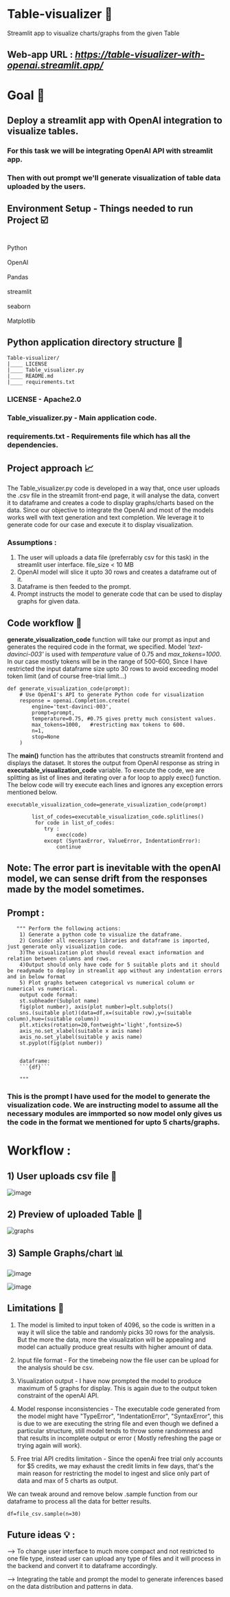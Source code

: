 # Table-visualizer 📑
Streamlit app to visualize charts/graphs from the given Table
## Web-app URL : _https://table-visualizer-with-openai.streamlit.app/_
# Goal 🥅
## Deploy a streamlit app with OpenAI integration to visualize tables.
### For this task we will be integrating OpenAI API with streamlit app.
### Then with out prompt we'll generate visualization of table data uploaded by the users.

## Environment Setup - Things needed to run Project ☑️
<br> Python </br> 
<br> OpenAI </br>
<br> Pandas </br>
<br> streamlit </br>
<br> seaborn </br>
<br> Matplotlib </br>

## Python application directory structure 📁
```
Table-visualizer/
|____ LICENSE
|____ Table_visualizer.py
|____ README.md
|____ requirements.txt

```

### LICENSE - Apache2.0
### Table_visualizer.py - Main application code.
### requirements.txt - Requirements file which has all the dependencies.


## Project approach 📈

The Table_visualizer.py code is developed in a way that, once user uploads the .csv file in the streamlit front-end page, it will analyse
the data, convert it to dataframe and creates a code to display graphs/charts based on the data. Since our objective to integrate the OpenAI and most of the models works well with text generation and text completion. We leverage it to generate code for our case and execute it to display visualization.


### Assumptions :

1) The user will uploads a data file (preferrably csv for this task) in the streamlit user interface. file_size < 10 MB
2) OpenAI model will slice it upto 30 rows and creates a dataframe out of it.
3) Dataframe is then feeded to the prompt.
4) Prompt instructs the model to generate code that can be used to display graphs for given data. 


## Code workflow 🧮

**generate_visualization_code** function will take our prompt as input and generates the required code in the format, we specified.
Model _'text-davinci-003'_ is used with _temperature_ value of 0.75 and _max_tokens=1000_. In our case mostly tokens will be in the range of 500-600, Since I
have restricted the input dataframe size upto 30 rows to avoid exceeding model token limit (and of course free-trial limit...)
```
def generate_visualization_code(prompt):
    # Use OpenAI's API to generate Python code for visualization
    response = openai.Completion.create(
        engine='text-davinci-003', 
        prompt=prompt,
        temperature=0.75, #0.75 gives pretty much consistent values.
        max_tokens=1000,   #restricting max tokens to 600.
        n=1,
        stop=None
    )
```
The **main()** function has the attributes that constructs streamlit frontend and displays the dataset. It stores the output from OpenAI response as string in 
**executable_visualization_code** variable. To execute the code, we are splitting as list of lines and iterating over a for loop to apply exec() function. 
The below code will try execute each lines and ignores any exception errors mentioned below.

```
executable_visualization_code=generate_visualization_code(prompt)

        list_of_codes=executable_visualization_code.splitlines()
         for code in list_of_codes:
            try :
                exec(code)
            except (SyntaxError, ValueError, IndentationError):
                continue 
```
## Note: The error part is inevitable with the openAI model, we can sense drift from the responses made by the model sometimes.


## Prompt :
       """ Perform the following actions:
        1) Generate a python code to visualize the dataframe.
        2) Consider all necessary libraries and dataframe is imported, just generate only visualization code.
        3)The visualization plot should reveal exact information and relation between columns and rows.
        4)Output should only have code for 5 suitable plots and it should be readymade to deploy in streamlit app without any indentation errors and in below format
        5) Plot graphs between categorical vs numerical column or numerical vs numerical. 
        output code format:
        st.subheader(Subplot name)
        fig(plot number), axis(plot number)=plt.subplots()
        sns.(suitable plot)(data=df,x=(suitable row),y=(suitable column),hue=(suitable column))
        plt.xticks(rotation=20,fontweight='light',fontsize=5)
        axis_no.set_xlabel(suitable x axis name)
        axis_no.set_ylabel(suitable y axis name)
        st.pyplot(fig(plot number))


        dataframe:
        ```{df}```

        """

### This is the prompt I have used for the model to generate the visualization code. We are instructing model to assume all the necessary modules are immported so now model only gives us the code in the format we mentioned for upto 5 charts/graphs.


# Workflow :
## 1) User uploads csv file 📂

![image](https://github.com/Mogith-P-N/Table-visualizer/assets/113936190/c11e109d-872d-4f15-b743-a1fcd1c2bbf6)

## 2) Preview of uploaded Table 📇

![graphs](https://github.com/Mogith-P-N/Table-visualizer/assets/113936190/7951863f-4dba-4b01-a023-d53426873153)


## 3) Sample Graphs/chart 📊

![image](https://github.com/Mogith-P-N/Table-visualizer/assets/113936190/a1b9c56e-53a2-4ecd-84b3-2fcbb720d472)

![image](https://github.com/Mogith-P-N/Table-visualizer/assets/113936190/723da5bf-c236-489f-8821-07be619555d4)




## Limitations 🚪

1) The model is limited to input token of 4096, so the code is written in a way it will slice the table and randomly picks 30 rows for the analysis. But the more the data, more the visualization will be appealing and model can actually produce great results with higher amount of data.

2) Input file format - For the timebeing now the file user can be upload for the analysis should be csv.

3) Visualization output - I have now prompted the model to produce maximum of 5 graphs for display. This is again due to the output token constraint of the openAI API.

4) Model response inconsistencies - The executable code generated from the model might have "TypeError", "IndentationError", "SyntaxError", this is due to we are executing the string file and even though we defined a particular structure, still model tends to throw some randomness and that results in incomplete output or error ( Mostly refreshing the page or trying again will work).

5) Free trial API credits limitation - Since the openAi free trial only accounts for $5 credits, we may exhaust the credit limits in few days, that's the main reason for restricting the model to ingest and slice only part of data and max of 5 charts as output.

We can tweak around and remove below .sample function from our dataframe to process all the data for better results. 

```
df=file_csv.sample(n=30)
```


## Future ideas 💡 :

--> To change user interface to much more compact and not restricted to one file type, instead user can upload any type of files and it will process in the backend and convert it to dataframe accordingly. 

--> Integrating the table and prompt the model to generate inferences based on the data distribution and patterns in data.




